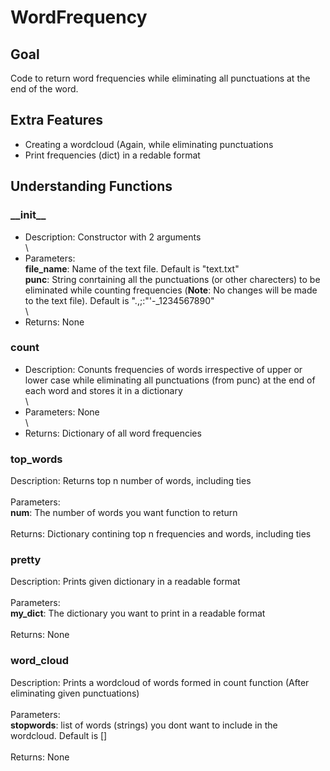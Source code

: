 # WordFrequency

## Goal
Code to return word frequencies while eliminating all punctuations at the end of the word.

## Extra Features
- Creating a wordcloud (Again, while eliminating punctuations
- Print frequencies (dict) in a redable format

## Understanding Functions
### \_\_init\_\_
- Description: Constructor with 2 arguments\
\
- Parameters:\
**file_name**: Name of the text file. Default is "text.txt"\
**punc**: String conrtaining all the punctuations (or other charecters) to be eliminated while counting frequencies (**Note**: No changes will be made to the text file). Default is ".,;:\"\'-_1234567890"\
\
- Returns: None

### count
- Description: Conunts frequencies of words irrespective of upper or lower case while eliminating all punctuations (from punc) at the end of each word and stores it in a dictionary\
\
- Parameters: None\
\
- Returns: Dictionary of all word frequencies

### top_words
Description: Returns top n number of words, including ties\
\
Parameters:\
**num**: The number of words you want function to return\
\
Returns: Dictionary contining top n frequencies and words, including ties

### pretty
Description: Prints given dictionary in a readable format\
\
Parameters:\
**my_dict**: The dictionary you want to print in a readable format\
\
Returns: None

### word_cloud
Description: Prints a wordcloud of words formed in count function (After eliminating given punctuations)\
\
Parameters:\
**stopwords**: list of words (strings) you dont want to include in the wordcloud. Default is []\
\
Returns: None
